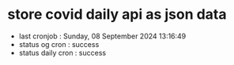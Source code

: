 # store covid daily api as json data

- last cronjob : Sunday, 08 September 2024 13:16:49
- status og cron : success
- status daily cron : success
      
      